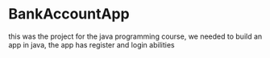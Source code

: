 # BankAccountApp
this was the project for the java programming course, we needed to build an app in java, the app has register and login abilities
